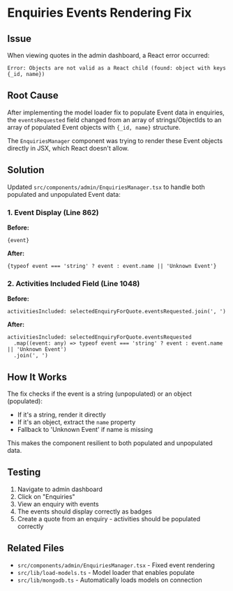 # Enquiries Events Rendering Fix

## Issue
When viewing quotes in the admin dashboard, a React error occurred:
```
Error: Objects are not valid as a React child (found: object with keys {_id, name})
```

## Root Cause
After implementing the model loader fix to populate Event data in enquiries, the `eventsRequested` field changed from an array of strings/ObjectIds to an array of populated Event objects with `{_id, name}` structure.

The `EnquiriesManager` component was trying to render these Event objects directly in JSX, which React doesn't allow.

## Solution
Updated `src/components/admin/EnquiriesManager.tsx` to handle both populated and unpopulated Event data:

### 1. Event Display (Line 862)
**Before:**
```tsx
{event}
```

**After:**
```tsx
{typeof event === 'string' ? event : event.name || 'Unknown Event'}
```

### 2. Activities Included Field (Line 1048)
**Before:**
```tsx
activitiesIncluded: selectedEnquiryForQuote.eventsRequested.join(', ')
```

**After:**
```tsx
activitiesIncluded: selectedEnquiryForQuote.eventsRequested
  .map((event: any) => typeof event === 'string' ? event : event.name || 'Unknown Event')
  .join(', ')
```

## How It Works
The fix checks if the event is a string (unpopulated) or an object (populated):
- If it's a string, render it directly
- If it's an object, extract the `name` property
- Fallback to 'Unknown Event' if name is missing

This makes the component resilient to both populated and unpopulated data.

## Testing
1. Navigate to admin dashboard
2. Click on "Enquiries"
3. View an enquiry with events
4. The events should display correctly as badges
5. Create a quote from an enquiry - activities should be populated correctly

## Related Files
- `src/components/admin/EnquiriesManager.tsx` - Fixed event rendering
- `src/lib/load-models.ts` - Model loader that enables populate
- `src/lib/mongodb.ts` - Automatically loads models on connection
